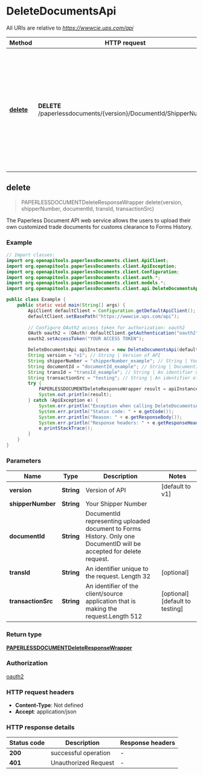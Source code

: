 # DeleteDocumentsApi

All URIs are relative to *https://wwwcie.ups.com/api*

| Method | HTTP request | Description |
|------------- | ------------- | -------------|
| [**delete**](DeleteDocumentsApi.md#delete) | **DELETE** /paperlessdocuments/{version}/DocumentId/ShipperNumber | The Paperless Document API web service allows the users to upload their own customized trade documents for customs clearance to Forms History.  |



## delete

> PAPERLESSDOCUMENTDeleteResponseWrapper delete(version, shipperNumber, documentId, transId, transactionSrc)

The Paperless Document API web service allows the users to upload their own customized trade documents for customs clearance to Forms History. 

### Example

```java
// Import classes:
import org.openapitools.paperlessDocuments.client.ApiClient;
import org.openapitools.paperlessDocuments.client.ApiException;
import org.openapitools.paperlessDocuments.client.Configuration;
import org.openapitools.paperlessDocuments.client.auth.*;
import org.openapitools.paperlessDocuments.client.models.*;
import org.openapitools.paperlessDocuments.client.api.DeleteDocumentsApi;

public class Example {
    public static void main(String[] args) {
        ApiClient defaultClient = Configuration.getDefaultApiClient();
        defaultClient.setBasePath("https://wwwcie.ups.com/api");
        
        // Configure OAuth2 access token for authorization: oauth2
        OAuth oauth2 = (OAuth) defaultClient.getAuthentication("oauth2");
        oauth2.setAccessToken("YOUR ACCESS TOKEN");

        DeleteDocumentsApi apiInstance = new DeleteDocumentsApi(defaultClient);
        String version = "v1"; // String | Version of API
        String shipperNumber = "shipperNumber_example"; // String | Your Shipper Number
        String documentId = "documentId_example"; // String | DocumentId representing uploaded document to Forms History.  Only one DocumentID will be accepted for delete request.
        String transId = "transId_example"; // String | An identifier unique to the request. Length 32
        String transactionSrc = "testing"; // String | An identifier of the client/source application that is making the request.Length 512
        try {
            PAPERLESSDOCUMENTDeleteResponseWrapper result = apiInstance.delete(version, shipperNumber, documentId, transId, transactionSrc);
            System.out.println(result);
        } catch (ApiException e) {
            System.err.println("Exception when calling DeleteDocumentsApi#delete");
            System.err.println("Status code: " + e.getCode());
            System.err.println("Reason: " + e.getResponseBody());
            System.err.println("Response headers: " + e.getResponseHeaders());
            e.printStackTrace();
        }
    }
}
```

### Parameters


| Name | Type | Description  | Notes |
|------------- | ------------- | ------------- | -------------|
| **version** | **String**| Version of API | [default to v1] |
| **shipperNumber** | **String**| Your Shipper Number | |
| **documentId** | **String**| DocumentId representing uploaded document to Forms History.  Only one DocumentID will be accepted for delete request. | |
| **transId** | **String**| An identifier unique to the request. Length 32 | [optional] |
| **transactionSrc** | **String**| An identifier of the client/source application that is making the request.Length 512 | [optional] [default to testing] |

### Return type

[**PAPERLESSDOCUMENTDeleteResponseWrapper**](PAPERLESSDOCUMENTDeleteResponseWrapper.md)

### Authorization

[oauth2](../README.md#oauth2)

### HTTP request headers

- **Content-Type**: Not defined
- **Accept**: application/json


### HTTP response details
| Status code | Description | Response headers |
|-------------|-------------|------------------|
| **200** | successful operation |  -  |
| **401** | Unauthorized Request |  -  |

